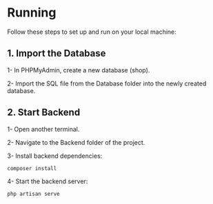 

# Running 
Follow these steps to set up and run on your local machine:

## 1. Import the Database
1- In PHPMyAdmin, create a new database (shop).

2- Import the SQL file from the Database folder into the newly created database.

## 2. Start Backend

1- Open another terminal.

2- Navigate to the Backend folder of the project.

3- Install backend dependencies:
```bash
composer install
```
4- Start the backend server:
```bash
php artisan serve
```
